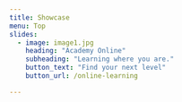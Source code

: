 ```yaml
---
title: Showcase
menu: Top
slides:
  - image: image1.jpg
    heading: "Academy Online"
    subheading: "Learning where you are."
    button_text: "Find your next level"
    button_url: /online-learning

---
```

